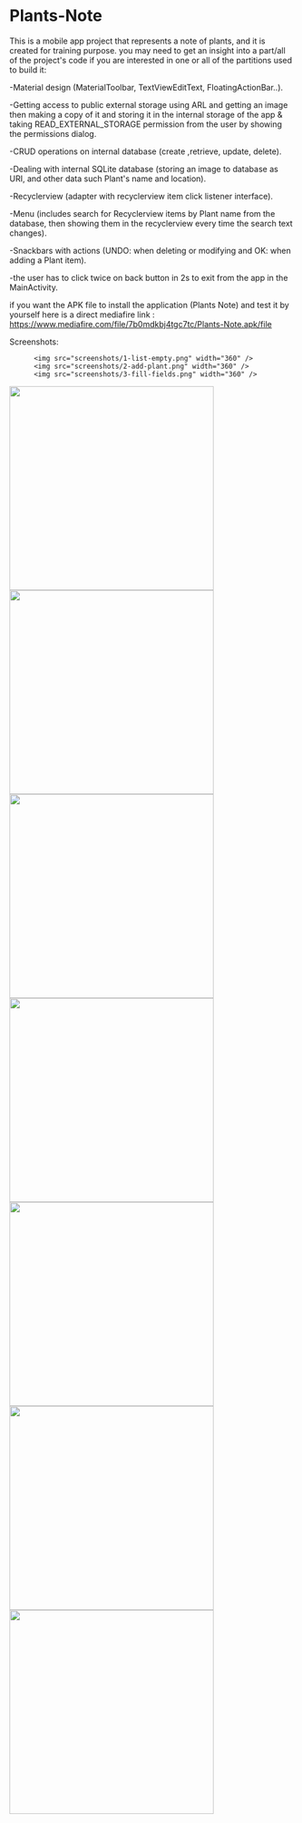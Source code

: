 # Plants-Note
This is a mobile app project that represents a note of plants, and it is created for training purpose. you may need to get an insight into a part/all of the project's code if you are interested in one or all of the partitions used to build it:

-Material design (MaterialToolbar, TextViewEditText, FloatingActionBar..).

-Getting access to public external storage using ARL and getting an image then making a copy of it and storing it in the internal storage of the app 
          & taking READ_EXTERNAL_STORAGE permission from the user by showing the permissions dialog.

-CRUD operations on internal database (create ,retrieve, update, delete).

-Dealing with internal SQLite database (storing an image to database as URI, and other data such Plant's name and location).

-Recyclerview (adapter with recyclerview item click listener interface).

-Menu (includes search for Recyclerview items by Plant name from the database, then showing them in the recyclerview every time the search text changes).
          
-Snackbars with actions (UNDO: when deleting or modifying and OK: when adding a Plant item).

-the user has to click twice on back button in 2s to exit from the app in the MainActivity.

if you want the APK file to install the application (Plants Note) 
       and test it by yourself here is a direct mediafire link : https://www.mediafire.com/file/7b0mdkbj4tgc7tc/Plants-Note.apk/file
       
Screenshots:

<p float="left">

          <img src="screenshots/1-list-empty.png" width="360" />
          <img src="screenshots/2-add-plant.png" width="360" />
          <img src="screenshots/3-fill-fields.png" width="360" />
          
</p>



<img src="screenshots/4-item-inserted.png" width="360" style="display:inline;" >
<img src="screenshots/5-add-another-item.png" width="360" style="display:inline;">
<img src="screenshots/6-many-items.png" width="360" style="display:inline;" >

<br>

<img src="screenshots/7-search.png" width="360" style="display:inline;">
<img src="screenshots/8-edit-item.png" width="360" style="display:inline;">
<img src="screenshots/9-item-modified.png" width="360" style="display:inline;" >

<br>

<img src="screenshots/10-click-again-to-exit.png" width="360" style="display:inline;" >
